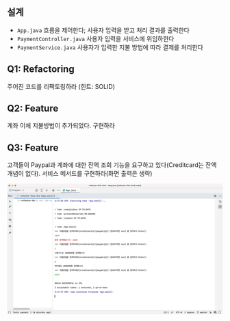 ## 설계

- `App.java` 흐름을 제어한다; 사용자 입력을 받고 처리 결과를 출력한다
- `PaymentController.java` 사용자 입력을 서비스에 위임하한다
- `PaymentService.java` 사용자가 입력한 지불 방법에 따라 결제를 처리한다

## Q1: Refactoring

주어진 코드를 리팩토링하라 (힌트: SOLID)

## Q2: Feature

계좌 이체 지불방법이 추가되었다. 구현하라

## Q3: Feature

고객들이 Paypal과 계좌에 대한 잔액 조회 기능을 요구하고 있다(Creditcard는 잔액 개념이 없다). 서비스 메서드를 구현하라(화면 출력은 생략)

![](screenshot.png)
